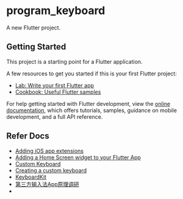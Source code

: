 # program_keyboard

A new Flutter project.

## Getting Started

This project is a starting point for a Flutter application.

A few resources to get you started if this is your first Flutter project:

- [Lab: Write your first Flutter app](https://docs.flutter.dev/get-started/codelab)
- [Cookbook: Useful Flutter samples](https://docs.flutter.dev/cookbook)

For help getting started with Flutter development, view the
[online documentation](https://docs.flutter.dev/), which offers tutorials,
samples, guidance on mobile development, and a full API reference.


## Refer Docs

- [Adding iOS app extensions](https://docs.flutter.dev/platform-integration/ios/app-extensions)
- [Adding a Home Screen widget to your Flutter App](https://codelabs.developers.google.com/flutter-home-screen-widgets#3)
- [Custom Keyboard](https://developer.apple.com/library/archive/documentation/General/Conceptual/ExtensibilityPG/CustomKeyboard.html#//apple_ref/doc/uid/TP40014214-CH16)
- [Creating a custom keyboard](https://developer.apple.com/documentation/uikit/keyboards_and_input/creating_a_custom_keyboard)
- [KeyboardKit](https://github.com/KeyboardKit/KeyboardKit)
- [第三方输入法App原理调研](https://juejin.cn/post/6962836883659456542c)
- [](https://developer.apple.com/documentation/uikit/keyboards_and_input/creating_a_custom_keyboard/handling_text_interactions_in_custom_keyboards)